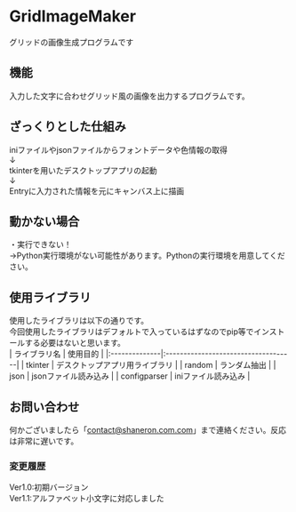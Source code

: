 # GridImageMaker
グリッドの画像生成プログラムです

## 機能
入力した文字に合わせグリッド風の画像を出力するプログラムです。

## ざっくりとした仕組み
iniファイルやjsonファイルからフォントデータや色情報の取得<br>
↓<br>
tkinterを用いたデスクトップアプリの起動<br>
↓<br>
Entryに入力された情報を元にキャンバス上に描画

## 動かない場合
・実行できない！<br>
→Python実行環境がない可能性があります。Pythonの実行環境を用意してください。

## 使用ライブラリ
使用したライブラリは以下の通りです。<br>
今回使用したライブラリはデフォルトで入っているはずなのでpip等でインストールする必要はないと思います。<br>
| ライブラリ名   | 使用目的                            |
|:--------------|:------------------------------------|
| tkinter       | デスクトップアプリ用ライブラリ        |
| random        | ランダム抽出                        |
| json          | jsonファイル読み込み                |
| configparser  | iniファイル読み込み                 |

## お問い合わせ
何かございましたら「contact@shaneron.com.com」まで連絡ください。反応は非常に遅いです。<br>

### 変更履歴
Ver1.0:初期バージョン<br>
Ver1.1:アルファベット小文字に対応しました
